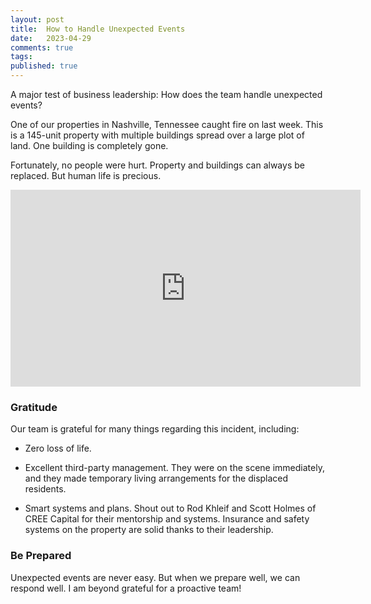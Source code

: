```yaml
---
layout: post
title:  How to Handle Unexpected Events
date:   2023-04-29
comments: true
tags: 
published: true
---
```

 
A major test of business leadership: How does the team handle unexpected events?

One of our properties in Nashville, Tennessee caught fire on last week. This is a 145-unit property with multiple buildings spread over a large plot of land. One building is completely gone.

Fortunately, no people were hurt. Property and buildings can always be replaced. But human life is precious.
 
<!--more-->

<div class="video-container">
<iframe width="560" height="315" src="https://www.youtube.com/embed/Ym6sUoxFtPE" title="YouTube video player" frameborder="0" allow="accelerometer; autoplay; clipboard-write; encrypted-media; gyroscope; picture-in-picture; web-share" allowfullscreen></iframe>
</div>

### Gratitude

Our team is grateful for many things regarding this incident, including:
* Zero loss of life.

* Excellent third-party management. They were on the scene immediately, and they made temporary living arrangements for the displaced residents.

* Smart systems and plans. Shout out to Rod Khleif and Scott Holmes of CREE Capital for their mentorship and systems. Insurance and safety systems on the property are solid thanks to their leadership.

### Be Prepared

Unexpected events are never easy. But when we prepare well, we can respond well. I am beyond grateful for a proactive team!